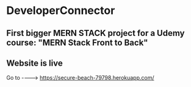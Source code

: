 # DeveloperConnector
First bigger MERN STACK project for a Udemy course: "MERN Stack Front to Back" <br>
----
Website is live
----
Go to ----> https://secure-beach-79798.herokuapp.com/
